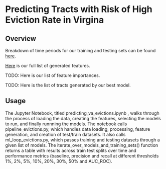 # Predicting Tracts with Risk of High Eviction Rate in Virgina

## Overview
Breakdown of time periods for our training and testing sets can be found [here](./time_splits.csv). 

[Here](./features.txt) is our full list of generated features. 

TODO: Here is our list of feature importances. 

TODO: Here is the list of tracts generated by our best model. 


## Usage
The Jupyter Notebook, titled predicting_va_evictions.ipynb , walks through the process of loading the data, creating the features, selecting the models to run, and finally runnning the models. The notebook calls pipeline_evictions.py, which handles data loading, processing, feature generation, and creation of test/train datasets. It also calls ml_loop_evictions.py, which passes training and testing datasets through a given list of models. The iterate_over_models_and_training_sets() function returns a table with results across train test splits over time and performance metrics (baseline, precision and recall at different thresholds 1%, 2%, 5%, 10%, 20%, 30%, 50% and AUC_ROC).
